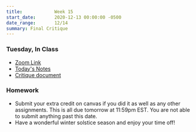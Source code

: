 ```yaml
---
title:            Week 15
start_date:       2020-12-13 00:00:00 -0500
date_range:       12/14
summary: Final Critique
---
```


### Tuesday, In Class

- [Zoom Link](https://NewSchool.zoom.us/my/nikafisher)
- [Today's Notes](https://paper.dropbox.com/doc/Parsons-Week-14--BA5bqjbzG~vpwb1KwUSaUz6CAQ-pqtKVsivLgeKzaicvILpo)
- [Critique document](https://paper.dropbox.com/doc/Parsons-Week-15-Event-Poster-Final-Critique--BBWHc0HjUfCPKKkjvi0QOoObAQ-N1Rh1hEZfvd8aMTA88Ax1)

### Homework

- Submit your extra credit on canvas if you did it as well as any other assignments. This is all due tomorrow at 11:59pm EST. You are not able to submit anything past this date.
- Have a wonderful winter solstice season and enjoy your time off!
